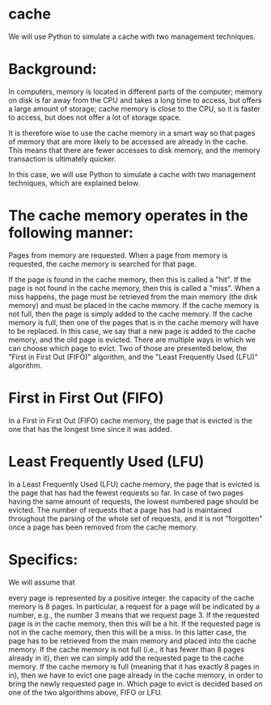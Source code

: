 # cache
We will use Python to simulate a cache with two management techniques.

# Background:

In computers, memory is located in different parts of the computer; memory on disk is far away from the CPU and takes a long time to access, but offers a large amount of storage; cache memory is close to the CPU, so it is faster to access, but does not offer a lot of storage space.

It is therefore wise to use the cache memory in a smart way so that pages of memory that are more likely to be accessed are already in the cache. This means that there are fewer accesses to disk memory, and the memory transaction is ultimately quicker.

In this case, we will use Python to simulate a cache with two management techniques, which are explained below. 

# The cache memory operates in the following manner:

Pages from memory are requested. When a page from memory is requested, the cache memory is searched for that page. 

If the page is found in the cache memory, then this is called a "hit".
If the page is not found in the cache memory, then this is called a "miss".  When a miss happens, the page must be retrieved from the main memory (the disk memory) and must be placed in the cache memory. If the cache memory is not full, then the page is simply added to the cache memory. If the cache memory is full, then one of the pages that is in the cache memory will have to be replaced. In this case, we say that a new page is added to the cache memory, and the old page is evicted. 
There are multiple ways in which we can choose which page to evict. Two of those are presented below, the "First in First Out (FIFO)" algorithm, and the "Least Frequently Used (LFU)" algorithm.

# First in First Out (FIFO)
In a First in First Out (FIFO) cache memory, the page that is evicted is the one that has the longest time since it was added.

# Least Frequently Used (LFU)
In a Least Frequently Used (LFU) cache memory, the page that is evicted is the page that has had the fewest requests so far. In case of two pages having the same amount of requests, the lowest numbered page should be evicted. The number of requests that a page has had is maintained throughout the parsing of the whole set of requests, and it is not "forgotten" once a page has been removed from the cache memory.

 

# Specifics:

We will assume that

every page is represented by a positive integer.
the capacity of the cache memory is 8 pages. 
In particular, a request for a page will be indicated by a number, e.g., the number 3 means that we request page 3. If the requested page is in the cache memory, then this will be a hit. If the requested page is not in the cache memory, then this will be a miss. In this latter case, the page has to be retrieved from the main memory and placed into the cache memory. If the cache memory is not full (i.e., it has fewer than 8 pages already in it), then we can simply add the requested page to the cache memory. If the cache memory is full (meaning that it has exactly 8 pages in in), then we have to evict one page already in the cache memory, in order to bring the newly requested page in. Which page to evict is decided based on one of the two algorithms above, FIFO or LFU.
